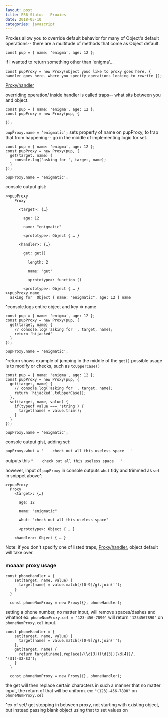 ```yaml
---
layout: post
title: ES6 Status - Proxies
date: 2018-05-10
categories: javascript
---
```

Proxies allow you to override default behavior for many of Object's default operations-- there are a multitude of methods that come as Object default.

`const pup = { name: 'enigma', age: 12 };`

if I wanted to return something other than 'enigma'...

`const pupProxy = new Proxy(object youd like to proxy goes here, {
  handler goes here- where you specify operations looking to rewrite
});`

[Proxy/handler](https://developer.mozilla.org/en-US/docs/Web/JavaScript/Reference/Global_Objects/Proxy/handler)

overriding operation/ inside handler is called traps-- what sits between you and object.

```
const pup = { name: 'enigma', age: 12 };
const pupProxy = new Proxy(pup, {
	
});
```
`pupProxy.name = 'enigmatic';` sets property of name on pupProxy, to trap that from happening-- go in the middle of implementing logic for set.

```
const pup = { name: 'enigma', age: 12 };
const pupProxy = new Proxy(pup, {
  get(target, name) {
    console.log('asking for ', target, name);
  }	
});

pupProxy.name = 'enigmatic';

```

console output gist:
```
>>pupProxy
    Proxy
    ​
      <target>: {…}
      ​​
        age: 12
        ​​
        name: "enigmatic"
        ​​
        <prototype>: Object { … }
      ​
      <handler>: {…}
      ​​
        get: get()
        ​​​
          length: 2
          ​​​
          name: "get"
          ​​​
          <prototype>: function ()
          ​​
        <prototype>: Object { … }
>>pupProxy.name
  asking for  Object { name: "enigmatic", age: 12 } name

```
^console.logs entire object and key => name

```
const pup = { name: 'enigma', age: 12 };
const pupProxy = new Proxy(pup, {
  get(target, name) {
    // console.log('asking for ', target, name);
    return 'hijacked'
  } 
});

pupProxy.name = 'enigmatic';

```
^return shows example of jumping in the middle of the `get()` possible usage is to modify or checks, such as `toUpperCase()`

```
const pup = { name: 'enigma', age: 12 };
const pupProxy = new Proxy(pup, {
  get(target, name) {
    // console.log('asking for ', target, name);
    return `hijacked`.toUpperCase();
  },
  set(target, name, value) {
    if(typeof value === 'string') {
      target[name] = value.trim();
    }
  }
});

pupProxy.name = 'enigmatic';

```

console output gist, adding set:

`pupProxy.whut = '    check out all this useless space   '`

outputs this `"    check out all this useless space   "`

however, input of `pupProxy` in console outputs `whut` tidy and trimmed as `set` in snippet above^. 
```
>>pupProxy
  Proxy
    <target>: {…}
    ​​
      age: 12
      ​​
      name: "enigmatic"
      ​​
      whut: "check out all this useless space"
      ​​
      <prototype>: Object { … }
    ​
    <handler>: Object { … }
```

Note: if you don't specify one of listed traps, [Proxy/handler](https://developer.mozilla.org/en-US/docs/Web/JavaScript/Reference/Global_Objects/Proxy/handler), object default will take over.

### moaaar proxy usage

```
const phoneHandler = {
    set(target, name, value) {
      target[name] = value.match(/[0-9]/g).join('');
    }
  }

  const phoneNumProxy = new Proxy({}, phoneHandler);

```
setting a phone number, no matter input, will remove spaces/dashes and whatnot
ex: `phoneNumProxy.cel = '123-456-7890'` will return `'1234567890'` on `phoneNumProxy.cel` input.

```
const phoneHandler = {
    set(target, name, value) {
      target[name] = value.match(/[0-9]/g).join('');
    }, 
    get(target, name) {
      return target[name].replace(/(\d{3})(\d{3})(\d{4})/, '($1)-$2-$3');
    }
  }

  const phoneNumProxy = new Proxy({}, phoneHandler);

```
the get will then replace certain characters in such a manner that no matter input, the return of that will be uniform. ex: `"(123)-456-7890"` on `phoneNumProxy.cel`

^ex of set/ get stepping in between proxy, not starting with existing object, but instead passing blank object using that to set values on
